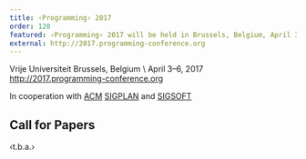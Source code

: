 ```yaml
---
title: ‹Programming› 2017
order: 120
featured: ‹Programming› 2017 will be held in Brussels, Belgium, April 3–6, 2017
external: http://2017.programming-conference.org
---
```


Vrije Universiteit Brussels, Belgium \\
April 3–6, 2017
<http://2017.programming-conference.org>

In cooperation with [ACM](http://www.acm.org/) [SIGPLAN](http://www.sigplan.org/) and [SIGSOFT](http://www.sigsoft.org/)

Call for Papers
----------------
‹t.b.a.›